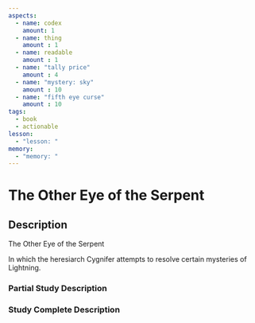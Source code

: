 ```yaml
---
aspects: 
  - name: codex
    amount: 1
  - name: thing
    amount : 1
  - name: readable
    amount : 1
  - name: "tally price"
    amount : 4
  - name: "mystery: sky"
    amount : 10
  - name: "fifth eye curse"
    amount : 10
tags:
  - book
  - actionable
lesson:
  - "lesson: "
memory:
  - "memory: "
---
```


# The Other Eye of the Serpent

## Description
The Other Eye of the Serpent

In which the heresiarch Cygnifer attempts to resolve certain mysteries of Lightning.
### Partial Study Description

### Study Complete Description

